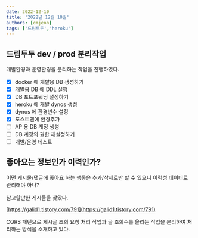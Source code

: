 ```yaml
---
date: 2022-12-10
title: '2022년 12월 10일'
authors: [cmjeon]
tags: ['드림투두','heroku']
---
```


## 드림투두 dev / prod 분리작업

개발환경과 운영환경을 분리하는 작업을 진행하였다. 

- [x] docker 에 개발용 DB 생성하기
- [x] 개발용 DB 에 DDL 실행
- [x] DB 포트포워딩 설정하기
- [x] heroku 에 개발 dynos 생성
- [x] dynos 에 환경변수 설정
- [X] 포스트맨에 환경추가
- [ ] AP 용 DB 계정 생성
- [ ] DB 계정의 권한 재설정하기
- [ ] 개발/운영 테스트

<!--truncate-->

## 좋아요는 정보인가 이력인가?

어떤 게시물/댓글에 좋아요 하는 행동은 추가/삭제로만 할 수 있으니 이력성 데이터로 관리해야 하나?

참고할만한 게시물을 찾았다.

[https://galid1.tistory.com/791](https://galid1.tistory.com/791)

CQRS 패턴으로 게시글 조회 요청 처리 작업과 글 조회수를 올리는 작업을 분리하여 처리하는 방식을 소개하고 있다. 